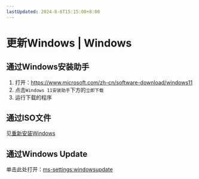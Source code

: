 ```yaml
---
lastUpdated: 2024-8-6T15:15:00+8:00
---
```


# 更新Windows | Windows

## 通过Windows安装助手

1. 打开：<https://www.microsoft.com/zh-cn/software-download/windows11>
2. 点击```Windows 11安装助手```下方的```立即下载```
3. 运行下载的程序

## 通过ISO文件

见[重新安装Windows](/Windows/Reinstall)

## 通过Windows Update

单击此处打开：<ms-settings:windowsupdate>
